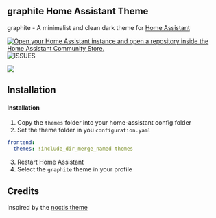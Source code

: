 ## graphite Home Assistant Theme
graphite - A minimalist and clean dark theme for [Home Assistant](https://www.home-assistant.io)

[![Open your Home Assistant instance and open a repository inside the Home Assistant Community Store.](https://my.home-assistant.io/badges/hacs_repository.svg)](https://my.home-assistant.io/redirect/hacs_repository/?owner=TilmanGriesel&repository=graphite&category=theme) ![ISSUES](https://img.shields.io/github/issues-raw/TilmanGriesel/graphite?style=flat-square)

![](https://raw.githubusercontent.com/TilmanGriesel/graphite/main/docs/screenshots/demo.png)

## Installation

#### Installation
1. Copy the `themes` folder into your home-assistant config folder
1. Set the theme folder in you `configuration.yaml`

```yaml
frontend:
  themes: !include_dir_merge_named themes
```

3. Restart Home Assistant
4. Select the `graphite` theme in your profile

## Credits
Inspired by the [noctis theme](https://github.com/aFFekopp/noctis)
